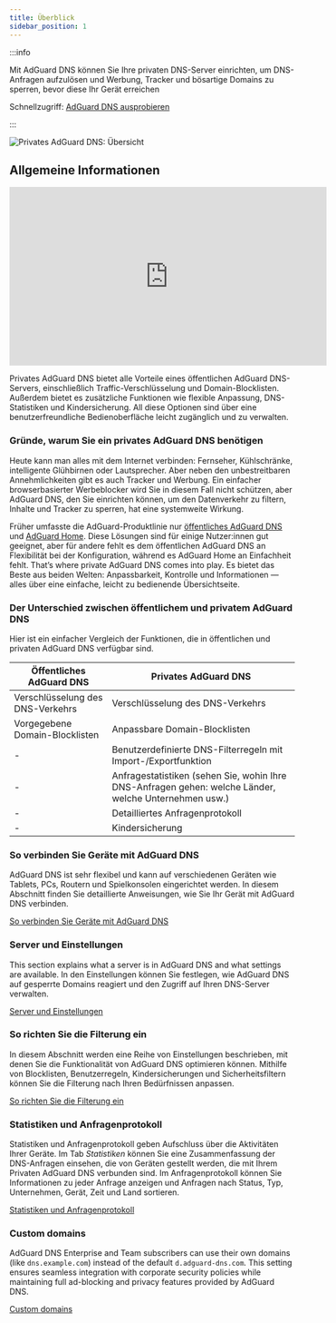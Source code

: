 ```yaml
---
title: Überblick
sidebar_position: 1
---
```


:::info

Mit AdGuard DNS können Sie Ihre privaten DNS-Server einrichten, um DNS-Anfragen aufzulösen und Werbung, Tracker und bösartige Domains zu sperren, bevor diese Ihr Gerät erreichen

Schnellzugriff: [AdGuard DNS ausprobieren](https://agrd.io/download-dns)

:::

![Privates AdGuard DNS: Übersicht](https://cdn.adtidy.org/public/Adguard/Blog/private_adguard_dns/main.png)

## Allgemeine Informationen

<iframe width="560" height="315" class="youtube-video" src="https://www.youtube-nocookie.com/embed/ME3_Ms9LO8M" title="YouTube-Videoplayer" frameborder="0" allow="accelerometer; autoplay; clipboard-write; encrypted-media; gyroscope; picture-in-picture" allowfullscreen></iframe>

Privates AdGuard DNS bietet alle Vorteile eines öffentlichen AdGuard DNS-Servers, einschließlich Traffic-Verschlüsselung und Domain-Blocklisten. Außerdem bietet es zusätzliche Funktionen wie flexible Anpassung, DNS-Statistiken und Kindersicherung. All diese Optionen sind über eine benutzerfreundliche Bedienoberfläche leicht zugänglich und zu verwalten.

### Gründe, warum Sie ein privates AdGuard DNS benötigen

Heute kann man alles mit dem Internet verbinden: Fernseher, Kühlschränke, intelligente Glühbirnen oder Lautsprecher. Aber neben den unbestreitbaren Annehmlichkeiten gibt es auch Tracker und Werbung. Ein einfacher browserbasierter Werbeblocker wird Sie in diesem Fall nicht schützen, aber AdGuard DNS, den Sie einrichten können, um den Datenverkehr zu filtern, Inhalte und Tracker zu sperren, hat eine systemweite Wirkung.

Früher umfasste die AdGuard-Produktlinie nur [öffentliches AdGuard DNS](../public-dns/overview.md) und [AdGuard Home](https://github.com/AdguardTeam/AdGuardHome). Diese Lösungen sind für einige Nutzer:innen gut geeignet, aber für andere fehlt es dem öffentlichen AdGuard DNS an Flexibilität bei der Konfiguration, während es AdGuard Home an Einfachheit fehlt. That’s where private AdGuard DNS comes into play. Es bietet das Beste aus beiden Welten: Anpassbarkeit, Kontrolle und Informationen — alles über eine einfache, leicht zu bedienende Übersichtseite.

### Der Unterschied zwischen öffentlichem und privatem AdGuard DNS

Hier ist ein einfacher Vergleich der Funktionen, die in öffentlichen und privaten AdGuard DNS verfügbar sind.

| Öffentliches AdGuard DNS         | Privates AdGuard DNS                                                                                  |
| -------------------------------- | ----------------------------------------------------------------------------------------------------- |
| Verschlüsselung des DNS-Verkehrs | Verschlüsselung des DNS-Verkehrs                                                                      |
| Vorgegebene Domain-Blocklisten   | Anpassbare Domain-Blocklisten                                                                         |
| -                                | Benutzerdefinierte DNS-Filterregeln mit Import-/Exportfunktion                                        |
| -                                | Anfragestatistiken (sehen Sie, wohin Ihre DNS-Anfragen gehen: welche Länder, welche Unternehmen usw.) |
| -                                | Detailliertes Anfragenprotokoll                                                                       |
| -                                | Kindersicherung                                                                                       |


<!-- ## How to set up private AdGuard DNS

### For devices that support DoH, DoT, and DoQ

1. Go to your [AdGuard DNS dashboard](https://agrd.io/download-dns) (if not logged in, log in using your AdGuard account)
1. Click *Connect device* and follow on-screen instructions

:::note Supported platforms:

- Android
- iOS
- Windows
- Mac
- Linux
- Routers
- Gaming consoles
- Smart TVs

:::

Every device that you add in the AdGuard DNS panel has its own unique address that can be used if the device supports modern encrypted DNS protocols (DoH, DoT, and DoQ).

### For devices that do not support DoH, DoT, and DoQ

If the device does not support encrypted DNS and you have to use plain DNS, there are two more ways to allow AdGuard DNS to recognize the device — use dedicated IP addresses or link device's IP address.

:::note

Use plain DNS addresses only if you have no other options: this reduces the security of DNS requests. If you decide to use plain DNS, we recommend that you choose dedicated IP addresses.

:::

#### Dedicated IP addresses

For every device that you connect to AdGuard DNS, you'll be offered two dedicated IPv6 addresses that you can enter in your device settings. Using both IPv6 addresses is not mandatory, but often devices might request you to enter two IPv6 addresses.

When you connect to them, AdGuard DNS will be able to determine which particular device is sending DNS requests and display statistics for it. And you'll be able to configure DNS rules specifically for this device.

Unfortunately, not all service providers offer IPv6 support, and not all devices allow you to configure IPv6 addresses. If this is your case, you may have to rely on the Linked IP method.

#### Linked IP

If you connect your device to AdGuard DNS via Linked IP, the service will count all plain DNS requests coming from that IP address towards that "device". With this connection method, you would have to reconnect manually or through a special program each time the device's IP changes, which happens after each reboot.

The only requirement for linking IP is that **it must be a residential IP address**.

:::note

A residential IP address is an IP address assigned to a device connected to a residential ISP. It is typically associated with a physical location and is allocated to individual homes or apartments. Residential IP addresses are used by regular Internet users for their everyday online activities, such as browsing the web, accessing social media platforms, sending emails, or streaming content.

:::

If you're trying to link a residential IP address and AdGuard DNS does not allow you to do that, please contact our support team at support@adguard-dns.io.

## Private AdGuard DNS features

### Statistics

In the *Statistics* tab you can see all the summarized statistics on DNS queries made by devices connected to your Private AdGuard  DNS. It shows the total number and geography of requests, the number of blocked requests, the list of companies the requests were addressed to, requests types and top requested domains.

![Private AdGuard DNS dashboard statistics](https://cdn.adtidy.org/public/Adguard/Blog/private_adguard_dns/statistics.png)

### Traffic destination

This feature shows you where DNS requests sent by your devices go. On top of seeing the map of request destinations, you can filter the information by date, device and country.

![Private AdGuard DNS dashboard traffic](https://cdn.adtidy.org/public/Adguard/Blog/private_adguard_dns/traffic_destination.png)

### Companies

This tab allows you to quickly check which companies send the most requests, and which companies have the most blocked requests.

![Private AdGuard DNS dashboard companies](https://cdn.adtidy.org/public/Adguard/Blog/private_adguard_dns/companies.png)

### Query log

This is a detailed log where you can check out the information on every single request and also sort requests by status, type, company, device, time, country.

![Private AdGuard DNS dashboard query log](https://cdn.adtidy.org/public/Adguard/Blog/private_adguard_dns/query_log.png)

## Server settings

This section features a range of settings allowing you to customize the operation of private AdGuard DNS, ensuring the Internet functions exactly as you desire.

### Blocklists management

The *Blocklists* feature allows you to specify which domains you want to block and which you don't. Choose from a variety of blocklists for different purposes.

![Private AdGuard DNS dashboard blocklists](https://cdn.adtidy.org/public/Adguard/Blog/private_adguard_dns/blocklists.png)

### Security settings

Even if you're aware of all the tricks online scammers use, there's always a risk you'll accidentally click a malicious link. To protect yourself from such accidents, go to the *Security settings* section and check the boxes next to the options listed there.

The *Block malicious, phishing, and scam domains* feature will block domains found in the dedicated database. And the *Block newly registered domains* will block all domains registered less than 30 days ago, which are often considered risky for your online privacy.

### Parental control

To protect your child from online content you deem inappropriate, set up and activate the *Parental control* option. In addition to options such as "adult content" blocking and safe search, we've added the ability to manually specify domains for blocking and set a schedule for the *Parental control* to work accordingly.

![Parental control](https://cdn.adtidy.org/public/Adguard/Blog/private_adguard_dns/parental_control.png)

### User rules

For cases where pre-installed blocklists with thousands of rules are not enough, we have a handy feature called *User rules*. Here you can manually add custom rules to block/unblock a specific domain or import custom rule lists (see [DNS filtering rules syntax](../general/dns-filtering-syntax.md)). You can export the lists.

![Private AdGuard DNS dashboard user rules](https://cdn.adtidy.org/public/Adguard/Blog/private_adguard_dns/import.png)

### DNS-over-HTTPS with authentication

DNS-over-HTTPS with authentication provides a login and password to connect to the server. This can limit access to unauthorized users and increase security.

To enable this feature, go to *Server settings* → *Devices* → *Settings* and change the DNS server to the one with authentication. Select *Deny other protocols* to disable alternative protocol usage, ensuring exclusive DNS-over-HTTPS authentication and blocking third-party access.

![DNS-over-HTTPS with authentication](https://cdn.adtidy.org/content/release_notes/dns/v2-7/http-auth/http-auth-en.png)

## Advanced

Here you can set the way AdGuard DNS must respond to blocked domains:

- Default — zero IP address
- NXDOMAIN — the domain does not exist
- REFUSED — the server has refused to process the request
- Custom IP — you can manually specify an IP address

Additionally, you can adjust the *Time to live* (TTL) setting. This parameter defines the time period (in seconds) that a client device caches the response to a DNS request. A higher TTL means that even if a previously blocked domain is unblocked, it may still appear as blocked for a while. A TTL of 0 indicates that the device does not cache responses.

In the Advanced section, there are three options that can be customized:

- Block access to iCloud Private Relay. Devices that use iCloud Private Relay may ignore DNS settings. Enabling this option ensures that AdGuard DNS can effectively protect your device.
- Block Firefox canary domain. This setting prevents Firefox from automatically switching to its DoH resolver when AdGuard DNS is set as the system-wide DNS service.
- Log IP addresses. If this option is enabled, IP addresses associated with incoming DNS requests will be recorded and displayed in the Query log.

### Access settings

Here you can manage an access to your DNS server by configuring the following settings:

- Allowed clients. Specify which clients are permitted to use your DNS server. Please note that allowed clients are not counted in added access rules, only disallowed clients and domains

![Added rules](https://cdn.adtidy.org/content/kb/dns/private/rules_added.png)

- Disallowed clients. List clients that are denied to use your DNS server
- Disallowed domains. Specify domain names that will be denied access to your DNS server. Wildcards and DNS filtering rules can also be listed here

:::note

If you only want to use DNS on certain AS numbers or IP addresses, you should block everything else in the Disallowed clients field. Simply allowing only the necessary numbers and addresses in the *Allowed clients* field won’t be enough.

:::

By setting up these options, you can control who uses your DNS server and prevent potential DDoS attacks. Requests that are not allowed will not appear in your Query log, and they are free of charge.-->

### So verbinden Sie Geräte mit AdGuard DNS

AdGuard DNS ist sehr flexibel und kann auf verschiedenen Geräten wie Tablets, PCs, Routern und Spielkonsolen eingerichtet werden. In diesem Abschnitt finden Sie detaillierte Anweisungen, wie Sie Ihr Gerät mit AdGuard DNS verbinden.

[So verbinden Sie Geräte mit AdGuard DNS](/private-dns/connect-devices/connect-devices.md)

### Server und Einstellungen

This section explains what a server is in AdGuard DNS and what settings are available. In den Einstellungen können Sie festlegen, wie AdGuard DNS auf gesperrte Domains reagiert und den Zugriff auf Ihren DNS-Server verwalten.

[Server und Einstellungen](/private-dns/server-and-settings/server-and-settings.md)

### So richten Sie die Filterung ein

In diesem Abschnitt werden eine Reihe von Einstellungen beschrieben, mit denen Sie die Funktionalität von AdGuard DNS optimieren können. Mithilfe von Blocklisten, Benutzerregeln, Kindersicherungen und Sicherheitsfiltern können Sie die Filterung nach Ihren Bedürfnissen anpassen.

[So richten Sie die Filterung ein](/private-dns/setting-up-filtering/blocklists.md)

### Statistiken und Anfragenprotokoll

Statistiken und Anfragenprotokoll geben Aufschluss über die Aktivitäten Ihrer Geräte. Im Tab *Statistiken* können Sie eine Zusammenfassung der DNS-Anfragen einsehen, die von Geräten gestellt werden, die mit Ihrem Privaten AdGuard DNS verbunden sind. Im Anfragenprotokoll können Sie Informationen zu jeder Anfrage anzeigen und Anfragen nach Status, Typ, Unternehmen, Gerät, Zeit und Land sortieren.

[Statistiken und Anfragenprotokoll](/private-dns/statistics-and-log/statistics.md)

### Custom domains

AdGuard DNS Enterprise and Team subscribers can use their own domains (like `dns.example.com`) instead of the default `d.adguard-dns.com`. This setting ensures seamless integration with corporate security policies while maintaining full ad-blocking and privacy features provided by AdGuard DNS.

[Custom domains](/private-dns/custom-domains.md)
